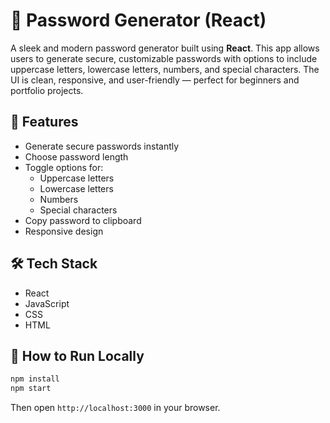 
# 🔐 Password Generator (React)

A sleek and modern password generator built using **React**. This app allows users to generate secure, customizable passwords with options to include uppercase letters, lowercase letters, numbers, and special characters. The UI is clean, responsive, and user-friendly — perfect for beginners and portfolio projects.

## 🚀 Features

- Generate secure passwords instantly  
- Choose password length  
- Toggle options for:
  - Uppercase letters  
  - Lowercase letters  
  - Numbers  
  - Special characters  
- Copy password to clipboard  
- Responsive design

## 🛠️ Tech Stack

- React 
- JavaScript
- CSS 
- HTML


## 🧩 How to Run Locally

```bash
npm install
npm start
```

Then open `http://localhost:3000` in your browser.

